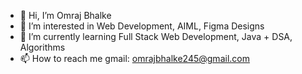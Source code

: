 - 👋 Hi, I’m Omraj Bhalke
- 👀 I’m interested in Web Development, AIML, Figma Designs
- 🌱 I’m currently learning Full Stack Web Development, Java + DSA, Algorithms
- 📫 How to reach me gmail: omrajbhalke245@gmail.com

<!---
omrajbhalke/omrajbhalke is a ✨ special ✨ repository because its `README.md` (this file) appears on your GitHub profile.
You can click the Preview link to take a look at your changes.
--->
